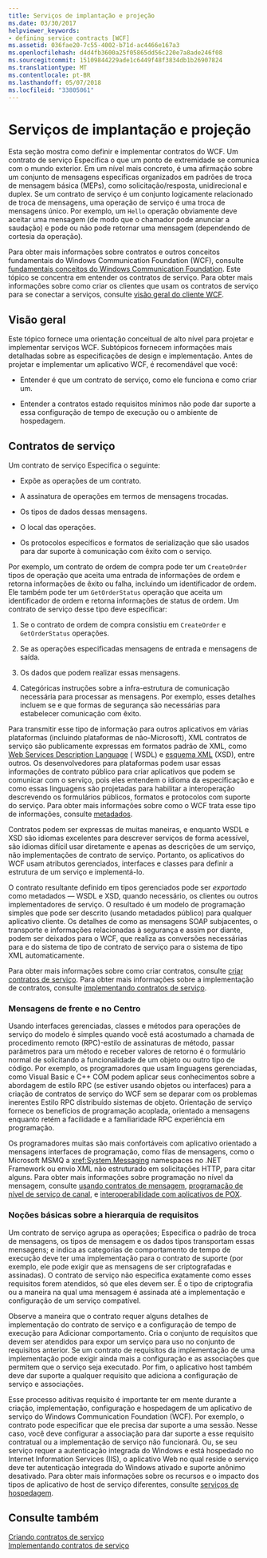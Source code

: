 ```yaml
---
title: Serviços de implantação e projeção
ms.date: 03/30/2017
helpviewer_keywords:
- defining service contracts [WCF]
ms.assetid: 036fae20-7c55-4002-b71d-ac4466e167a3
ms.openlocfilehash: d4d4fb3600a25f05865dd56c220e7a8ade246f08
ms.sourcegitcommit: 15109844229ade1c6449f48f3834db1b26907824
ms.translationtype: MT
ms.contentlocale: pt-BR
ms.lasthandoff: 05/07/2018
ms.locfileid: "33805061"
---
```

# <a name="designing-and-implementing-services"></a>Serviços de implantação e projeção
Esta seção mostra como definir e implementar contratos do WCF. Um contrato de serviço Especifica o que um ponto de extremidade se comunica com o mundo exterior. Em um nível mais concreto, é uma afirmação sobre um conjunto de mensagens específicas organizados em padrões de troca de mensagem básica (MEPs), como solicitação/resposta, unidirecional e duplex. Se um contrato de serviço é um conjunto logicamente relacionado de troca de mensagens, uma operação de serviço é uma troca de mensagens único. Por exemplo, um `Hello` operação obviamente deve aceitar uma mensagem (de modo que o chamador pode anunciar a saudação) e pode ou não pode retornar uma mensagem (dependendo de cortesia da operação).  
  
 Para obter mais informações sobre contratos e outros conceitos fundamentais do Windows Communication Foundation (WCF), consulte [fundamentais conceitos do Windows Communication Foundation](../../../docs/framework/wcf/fundamental-concepts.md). Este tópico se concentra em entender os contratos de serviço. Para obter mais informações sobre como criar os clientes que usam os contratos de serviço para se conectar a serviços, consulte [visão geral do cliente WCF](../../../docs/framework/wcf/wcf-client-overview.md).  
  
## <a name="overview"></a>Visão geral  
 Este tópico fornece uma orientação conceitual de alto nível para projetar e implementar serviços WCF. Subtópicos fornecem informações mais detalhadas sobre as especificações de design e implementação. Antes de projetar e implementar um aplicativo WCF, é recomendável que você:  
  
-   Entender é que um contrato de serviço, como ele funciona e como criar um.  
  
-   Entender a contratos estado requisitos mínimos não pode dar suporte a essa configuração de tempo de execução ou o ambiente de hospedagem.  
  
## <a name="service-contracts"></a>Contratos de serviço  
 Um contrato de serviço Especifica o seguinte:  
  
-   Expõe as operações de um contrato.  
  
-   A assinatura de operações em termos de mensagens trocadas.  
  
-   Os tipos de dados dessas mensagens.  
  
-   O local das operações.  
  
-   Os protocolos específicos e formatos de serialização que são usados para dar suporte à comunicação com êxito com o serviço.  
  
 Por exemplo, um contrato de ordem de compra pode ter um `CreateOrder` tipos de operação que aceita uma entrada de informações de ordem e retorna informações de êxito ou falha, incluindo um identificador de ordem. Ele também pode ter um `GetOrderStatus` operação que aceita um identificador de ordem e retorna informações de status de ordem. Um contrato de serviço desse tipo deve especificar:  
  
1.  Se o contrato de ordem de compra consistiu em `CreateOrder` e `GetOrderStatus` operações.  
  
2.  Se as operações especificadas mensagens de entrada e mensagens de saída.  
  
3.  Os dados que podem realizar essas mensagens.  
  
4.  Categóricas instruções sobre a infra-estrutura de comunicação necessária para processar as mensagens. Por exemplo, esses detalhes incluem se e que formas de segurança são necessárias para estabelecer comunicação com êxito.  
  
 Para transmitir esse tipo de informação para outros aplicativos em várias plataformas (incluindo plataformas de não-Microsoft), XML contratos de serviço são publicamente expressas em formatos padrão de XML, como [Web Services Description Language](http://go.microsoft.com/fwlink/?LinkId=94952) ( WSDL) e [esquema XML](http://go.microsoft.com/fwlink/?LinkId=94953) (XSD), entre outros. Os desenvolvedores para plataformas podem usar essas informações de contrato público para criar aplicativos que podem se comunicar com o serviço, pois eles entendem o idioma da especificação e como essas linguagens são projetadas para habilitar a interoperação descrevendo os formulários públicos, formatos e protocolos com suporte do serviço. Para obter mais informações sobre como o WCF trata esse tipo de informações, consulte [metadados](../../../docs/framework/wcf/feature-details/metadata.md).  
  
 Contratos podem ser expressas de muitas maneiras, e enquanto WSDL e XSD são idiomas excelentes para descrever serviços de forma acessível, são idiomas difícil usar diretamente e apenas as descrições de um serviço, não implementações de contrato de serviço. Portanto, os aplicativos do WCF usam atributos gerenciados, interfaces e classes para definir a estrutura de um serviço e implementá-lo.  
  
 O contrato resultante definido em tipos gerenciados pode ser *exportado* como metadados — WSDL e XSD, quando necessário, os clientes ou outros implementadores de serviço. O resultado é um modelo de programação simples que pode ser descrito (usando metadados público) para qualquer aplicativo cliente. Os detalhes de como as mensagens SOAP subjacentes, o transporte e informações relacionadas à segurança e assim por diante, podem ser deixados para o WCF, que realiza as conversões necessárias para e do sistema de tipo de contrato de serviço para o sistema de tipo XML automaticamente.  
  
 Para obter mais informações sobre como criar contratos, consulte [criar contratos de serviço](../../../docs/framework/wcf/designing-service-contracts.md). Para obter mais informações sobre a implementação de contratos, consulte [implementando contratos de serviço](../../../docs/framework/wcf/implementing-service-contracts.md).  
  
### <a name="messages-up-front-and-center"></a>Mensagens de frente e no Centro  
 Usando interfaces gerenciadas, classes e métodos para operações de serviço do modelo é simples quando você está acostumado a chamada de procedimento remoto (RPC)-estilo de assinaturas de método, passar parâmetros para um método e receber valores de retorno é o formulário normal de solicitando a funcionalidade de um objeto ou outro tipo de código. Por exemplo, os programadores que usam linguagens gerenciadas, como Visual Basic e C++ COM podem aplicar seus conhecimentos sobre a abordagem de estilo RPC (se estiver usando objetos ou interfaces) para a criação de contratos de serviço do WCF sem se deparar com os problemas inerentes Estilo RPC distribuído sistemas de objeto. Orientação de serviço fornece os benefícios de programação acoplada, orientado a mensagens enquanto retém a facilidade e a familiaridade RPC experiência em programação.  
  
 Os programadores muitas são mais confortáveis com aplicativo orientado a mensagens interfaces de programação, como filas de mensagens, como o Microsoft MSMQ a <xref:System.Messaging> namespaces no .NET Framework ou envio XML não estruturado em solicitações HTTP, para citar alguns. Para obter mais informações sobre programação no nível da mensagem, consulte [usando contratos de mensagem](../../../docs/framework/wcf/feature-details/using-message-contracts.md), [programação de nível de serviço de canal](../../../docs/framework/wcf/extending/service-channel-level-programming.md), e [interoperabilidade com aplicativos de POX](../../../docs/framework/wcf/feature-details/interoperability-with-pox-applications.md).  
  
### <a name="understanding-the-hierarchy-of-requirements"></a>Noções básicas sobre a hierarquia de requisitos  
 Um contrato de serviço agrupa as operações; Especifica o padrão de troca de mensagens, os tipos de mensagem e os dados tipos transportam essas mensagens; e indica as categorias de comportamento de tempo de execução deve ter uma implementação para o contrato de suporte (por exemplo, ele pode exigir que as mensagens de ser criptografadas e assinadas). O contrato de serviço não especifica exatamente como esses requisitos forem atendidos, só que eles devem ser. É o tipo de criptografia ou a maneira na qual uma mensagem é assinada até a implementação e configuração de um serviço compatível.  
  
 Observe a maneira que o contrato requer alguns detalhes de implementação do contrato de serviço e a configuração de tempo de execução para Adicionar comportamento. Cria o conjunto de requisitos que devem ser atendidos para expor um serviço para uso no conjunto de requisitos anterior. Se um contrato de requisitos da implementação de uma implementação pode exigir ainda mais a configuração e as associações que permitem que o serviço seja executado. Por fim, o aplicativo host também deve dar suporte a qualquer requisito que adiciona a configuração de serviço e associações.  
  
 Esse processo aditivas requisito é importante ter em mente durante a criação, implementação, configuração e hospedagem de um aplicativo de serviço do Windows Communication Foundation (WCF). Por exemplo, o contrato pode especificar que ele precisa dar suporte a uma sessão. Nesse caso, você deve configurar a associação para dar suporte a esse requisito contratual ou a implementação de serviço não funcionará. Ou, se seu serviço requer a autenticação integrada do Windows e está hospedado no Internet Information Services (IIS), o aplicativo Web no qual reside o serviço deve ter autenticação integrada do Windows ativado e suporte anônimo desativado. Para obter mais informações sobre os recursos e o impacto dos tipos de aplicativo de host de serviço diferentes, consulte [serviços de hospedagem](../../../docs/framework/wcf/hosting-services.md).  
  
## <a name="see-also"></a>Consulte também  
 [Criando contratos de serviço](../../../docs/framework/wcf/designing-service-contracts.md)  
 [Implementando contratos de serviço](../../../docs/framework/wcf/implementing-service-contracts.md)
